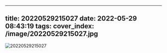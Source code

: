 
---
title: 20220529215027
date: 2022-05-29 08:43:19
tags:
cover_index: /image/20220529215027.jpg
---
![20220529215027](/image/20220529215027.jpg)
